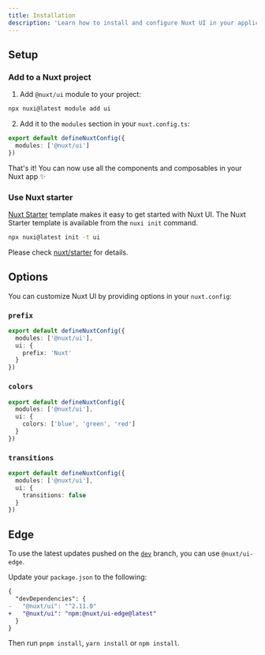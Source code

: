 ```yaml
---
title: Installation
description: 'Learn how to install and configure Nuxt UI in your application.'
---
```


## Setup

### Add to a Nuxt project

1. Add `@nuxt/ui` module to your project:

```bash
npx nuxi@latest module add ui
```

2. Add it to the `modules` section in your `nuxt.config.ts`:

```ts [nuxt.config.ts]
export default defineNuxtConfig({
  modules: ['@nuxt/ui']
})
```

That's it! You can now use all the components and composables in your Nuxt app ✨

### Use Nuxt starter

[Nuxt Starter](https://nuxt.new/) template makes it easy to get started with Nuxt UI.
The Nuxt Starter template is available from the `nuxi init` command.

```bash
npx nuxi@latest init -t ui
```

Please check [nuxt/starter](https://github.com/nuxt/starter/tree/ui) for details.

## Options

You can customize Nuxt UI by providing options in your `nuxt.config`:

### `prefix`

```ts [nuxt.config.ts]
export default defineNuxtConfig({
  modules: ['@nuxt/ui'],
  ui: {
    prefix: 'Nuxt'
  }
})
```

### `colors`

```ts [nuxt.config.ts]
export default defineNuxtConfig({
  modules: ['@nuxt/ui'],
  ui: {
    colors: ['blue', 'green', 'red']
  }
})
```

### `transitions`

```ts [nuxt.config.ts]
export default defineNuxtConfig({
  modules: ['@nuxt/ui'],
  ui: {
    transitions: false
  }
})
```

## Edge

To use the latest updates pushed on the [`dev`](https://github.com/nuxt/ui/tree/dev) branch, you can use `@nuxt/ui-edge`.

Update your `package.json` to the following:

```diff [package.json]
{
  "devDependencies": {
-   "@nuxt/ui": "^2.11.0"
+   "@nuxt/ui": "npm:@nuxt/ui-edge@latest"
  }
}
```

Then run `pnpm install`, `yarn install` or `npm install`.
